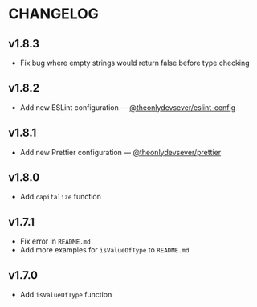 # CHANGELOG

## v1.8.3

-   Fix bug where empty strings would return false before type checking

## v1.8.2

-   Add new ESLint configuration &mdash; [@theonlydevsever/eslint-config](https://www.npmjs.com/package/@theonlydevsever/eslint-config)

## v1.8.1

-   Add new Prettier configuration &mdash; [@theonlydevsever/prettier](https://www.npmjs.com/package/@theonlydevsever/prettier)

## v1.8.0

-   Add `capitalize` function

## v1.7.1

-   Fix error in `README.md`
-   Add more examples for `isValueOfType` to `README.md`

## v1.7.0

-   Add `isValueOfType` function
